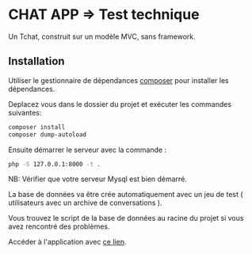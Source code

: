 # CHAT APP => Test technique

Un Tchat, construit sur un modèle MVC, sans framework.

## Installation

Utiliser le gestionnaire de dépendances [composer](https://getcomposer.org/) pour installer les dépendances.

Deplacez vous dans le dossier du projet et exécuter les commandes suivantes:

```bash
composer install
composer dump-autoload
```

Ensuite démarrer le serveur avec la commande :

```bash
php -S 127.0.0.1:8000 -t .
```

NB: Vérifier que votre serveur Mysql est bien démarré.

La base de données va être crée automatiquement avec un jeu de test ( utilisateurs avec un archive de conversations ).

Vous trouvez le script de la base de données au racine du projet si vous avez rencontré des problèmes.

Accéder à l'application avec [ce lien](http://127.0.0.1:8000/).
